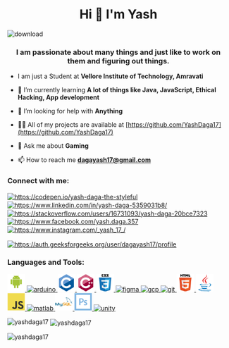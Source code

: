  <h1 align="center">Hi 👋 I'm Yash </h1>

![download](https://user-images.githubusercontent.com/72146802/138732612-44202794-e629-4186-8dba-add082f97469.jpg)

<h3 align="center">I am passionate about many things and just like to work on them and figuring out things.</h3>

<!--<p align="left"> <img src="https://komarev.com/ghpvc/?username=yashdaga17&label=Profile%20views&color=0e75b6&style=flat" alt="yashdaga17" /> </p>

<p align="left"> <a href="https://github.com/ryo-ma/github-profile-trophy"><img src="https://github-profile-trophy.vercel.app/?username=yashdaga17" alt="yashdaga17" /></a> </p>
-->
- I am just a Student at **Vellore Institute of Technology, Amravati**

- 🌱 I’m currently learning **A lot of things like Java, JavaScript, Ethical Hacking, App development**

- 🤝 I’m looking for help with **Anything**

- 👨‍💻 All of my projects are available at [https://github.com/YashDaga17](https://github.com/YashDaga17)

- 💬 Ask me about **Gaming**

- 📫 How to reach me **dagayash17@gmail.com**

<h3 align="left">Connect with me:</h3>
<p align="left">
<a href="https://codepen.io/https://codepen.io/yash-daga-the-styleful" target="blank"><img align="center" src="https://raw.githubusercontent.com/rahuldkjain/github-profile-readme-generator/master/src/images/icons/Social/codepen.svg" alt="https://codepen.io/yash-daga-the-styleful" height="30" width="40" /></a>
<a href="https://linkedin.com/in/https://www.linkedin.com/in/yash-daga-5359031b8/" target="blank"><img align="center" src="https://raw.githubusercontent.com/rahuldkjain/github-profile-readme-generator/master/src/images/icons/Social/linked-in-alt.svg" alt="https://www.linkedin.com/in/yash-daga-5359031b8/" height="30" width="40" /></a>
<a href="https://stackoverflow.com/users/https://stackoverflow.com/users/16731093/yash-daga-20bce7323" target="blank"><img align="center" src="https://raw.githubusercontent.com/rahuldkjain/github-profile-readme-generator/master/src/images/icons/Social/stack-overflow.svg" alt="https://stackoverflow.com/users/16731093/yash-daga-20bce7323" height="30" width="40" /></a>
<a href="https://fb.com/https://www.facebook.com/yash.daga.357" target="blank"><img align="center" src="https://raw.githubusercontent.com/rahuldkjain/github-profile-readme-generator/master/src/images/icons/Social/facebook.svg" alt="https://www.facebook.com/yash.daga.357" height="30" width="40" /></a>
<a href="https://instagram.com/https://www.instagram.com/_yash_17_/" target="blank"><img align="center" src="https://raw.githubusercontent.com/rahuldkjain/github-profile-readme-generator/master/src/images/icons/Social/instagram.svg" alt="https://www.instagram.com/_yash_17_/" height="30" width="40" /></a>

 <!-- <a href="https://www.codechef.com/users/https://www.codechef.com/users/yashdaga17" target="blank"><img align="center" src="https://cdn.jsdelivr.net/npm/simple-icons@3.1.0/icons/codechef.svg" alt="https://www.codechef.com/users/yashdaga17" height="30" width="40" /></a> -->
<a href="https://auth.geeksforgeeks.org/user/https://auth.geeksforgeeks.org/user/dagayash17/profile" target="blank"><img align="center" src="https://raw.githubusercontent.com/rahuldkjain/github-profile-readme-generator/master/src/images/icons/Social/geeks-for-geeks.svg" alt="https://auth.geeksforgeeks.org/user/dagayash17/profile" height="30" width="40" /></a>
</p>

<h3 align="left">Languages and Tools:</h3>
<p align="left"> <a href="https://developer.android.com" target="_blank"> <img src="https://raw.githubusercontent.com/devicons/devicon/master/icons/android/android-original-wordmark.svg" alt="android" width="40" height="40"/> </a> <a href="https://www.arduino.cc/" target="_blank"> <img src="https://cdn.worldvectorlogo.com/logos/arduino-1.svg" alt="arduino" width="40" height="40"/> </a> <a href="https://www.cprogramming.com/" target="_blank"> <img src="https://raw.githubusercontent.com/devicons/devicon/master/icons/c/c-original.svg" alt="c" width="40" height="40"/> </a> <a href="https://www.w3schools.com/cpp/" target="_blank"> <img src="https://raw.githubusercontent.com/devicons/devicon/master/icons/cplusplus/cplusplus-original.svg" alt="cplusplus" width="40" height="40"/> </a> <a href="https://www.w3schools.com/css/" target="_blank"> <img src="https://raw.githubusercontent.com/devicons/devicon/master/icons/css3/css3-original-wordmark.svg" alt="css3" width="40" height="40"/> </a> <a href="https://www.figma.com/" target="_blank"> <img src="https://www.vectorlogo.zone/logos/figma/figma-icon.svg" alt="figma" width="40" height="40"/> </a> <a href="https://cloud.google.com" target="_blank"> <img src="https://www.vectorlogo.zone/logos/google_cloud/google_cloud-icon.svg" alt="gcp" width="40" height="40"/> </a> <a href="https://git-scm.com/" target="_blank"> <img src="https://www.vectorlogo.zone/logos/git-scm/git-scm-icon.svg" alt="git" width="40" height="40"/> </a> <a href="https://www.w3.org/html/" target="_blank"> <img src="https://raw.githubusercontent.com/devicons/devicon/master/icons/html5/html5-original-wordmark.svg" alt="html5" width="40" height="40"/> </a> <a href="https://www.java.com" target="_blank"> <img src="https://raw.githubusercontent.com/devicons/devicon/master/icons/java/java-original.svg" alt="java" width="40" height="40"/> </a> <a href="https://developer.mozilla.org/en-US/docs/Web/JavaScript" target="_blank"> <img src="https://raw.githubusercontent.com/devicons/devicon/master/icons/javascript/javascript-original.svg" alt="javascript" width="40" height="40"/> </a> <a href="https://www.mathworks.com/" target="_blank"> <img src="https://upload.wikimedia.org/wikipedia/commons/2/21/Matlab_Logo.png" alt="matlab" width="40" height="40"/> </a> <a href="https://www.mysql.com/" target="_blank"> <img src="https://raw.githubusercontent.com/devicons/devicon/master/icons/mysql/mysql-original-wordmark.svg" alt="mysql" width="40" height="40"/> </a> <a href="https://www.photoshop.com/en" target="_blank"> <img src="https://raw.githubusercontent.com/devicons/devicon/master/icons/photoshop/photoshop-line.svg" alt="photoshop" width="40" height="40"/> </a> <a href="https://unity.com/" target="_blank"> <img src="https://www.vectorlogo.zone/logos/unity3d/unity3d-icon.svg" alt="unity" width="40" height="40"/> </a> </p>

<p><img align="left" src="https://github-readme-stats.vercel.app/api/top-langs?username=yashdaga17&show_icons=true&locale=en&layout=compact" alt="yashdaga17" /></p>

<p>&nbsp;<img align="center" src="https://github-readme-stats.vercel.app/api?username=yashdaga17&show_icons=true&locale=en" alt="yashdaga17" /></p>

<p><img align="center" src="https://github-readme-streak-stats.herokuapp.com/?user=yashdaga17&" alt="yashdaga17" /></p>




